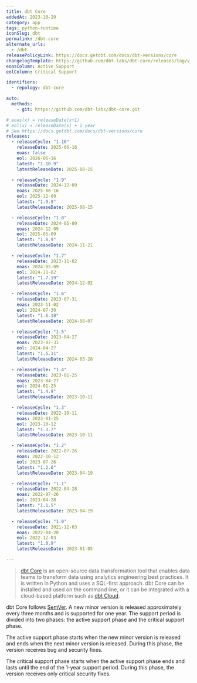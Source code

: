 ```yaml
---
title: dbt Core
addedAt: 2023-10-20
category: app
tags: python-runtime
iconSlug: dbt
permalink: /dbt-core
alternate_urls:
  - /dbt
releasePolicyLink: https://docs.getdbt.com/docs/dbt-versions/core
changelogTemplate: https://github.com/dbt-labs/dbt-core/releases/tag/v__LATEST__
eoasColumn: Active Support
eolColumn: Critical Support

identifiers:
  - repology: dbt-core

auto:
  methods:
    - git: https://github.com/dbt-labs/dbt-core.git

# eoas(x) = releaseDate(x+1)
# eol(x) = releaseDate(x) + 1 year
# See https://docs.getdbt.com/docs/dbt-versions/core
releases:
  - releaseCycle: "1.10"
    releaseDate: 2025-06-16
    eoas: false
    eol: 2026-06-16
    latest: "1.10.9"
    latestReleaseDate: 2025-08-15

  - releaseCycle: "1.9"
    releaseDate: 2024-12-09
    eoas: 2025-06-16
    eol: 2025-12-09
    latest: "1.9.9"
    latestReleaseDate: 2025-08-15

  - releaseCycle: "1.8"
    releaseDate: 2024-05-09
    eoas: 2024-12-09
    eol: 2025-05-09
    latest: "1.8.9"
    latestReleaseDate: 2024-11-21

  - releaseCycle: "1.7"
    releaseDate: 2023-11-02
    eoas: 2024-05-09
    eol: 2024-11-02
    latest: "1.7.19"
    latestReleaseDate: 2024-12-02

  - releaseCycle: "1.6"
    releaseDate: 2023-07-31
    eoas: 2023-11-02
    eol: 2024-07-30
    latest: "1.6.18"
    latestReleaseDate: 2024-08-07

  - releaseCycle: "1.5"
    releaseDate: 2023-04-27
    eoas: 2023-07-31
    eol: 2024-04-27
    latest: "1.5.11"
    latestReleaseDate: 2024-03-28

  - releaseCycle: "1.4"
    releaseDate: 2023-01-25
    eoas: 2023-04-27
    eol: 2024-01-25
    latest: "1.4.9"
    latestReleaseDate: 2023-10-11

  - releaseCycle: "1.3"
    releaseDate: 2022-10-11
    eoas: 2023-01-25
    eol: 2023-10-12
    latest: "1.3.7"
    latestReleaseDate: 2023-10-11

  - releaseCycle: "1.2"
    releaseDate: 2022-07-26
    eoas: 2022-10-12
    eol: 2023-07-26
    latest: "1.2.6"
    latestReleaseDate: 2023-04-19

  - releaseCycle: "1.1"
    releaseDate: 2022-04-28
    eoas: 2022-07-26
    eol: 2023-04-28
    latest: "1.1.5"
    latestReleaseDate: 2023-04-19

  - releaseCycle: "1.0"
    releaseDate: 2021-12-03
    eoas: 2022-04-28
    eol: 2022-12-03
    latest: "1.0.9"
    latestReleaseDate: 2023-01-05

---
```


> [dbt Core](https://getdbt.com/) is an open-source data transformation tool that enables data
> teams to transform data using analytics engineering best practices. It is written in Python and
> uses a SQL-first approach. dbt Core can be installed and used on the command line, or it can be
> integrated with a cloud-based platform such as [dbt Cloud](https://www.getdbt.com/product/dbt-cloud).

dbt Core follows [SemVer](https://semver.org/). A new minor version is released approximately every
three months and is supported for one year. The support period is divided into two phases: the active
support phase and the critical support phase.

The active support phase starts when the new minor version is released and ends when the next minor
version is released. During this phase, the version receives bug and security fixes.

The critical support phase starts when the active support phase ends and lasts until the end of the
1-year support period. During this phase, the version receives only critical security fixes.
